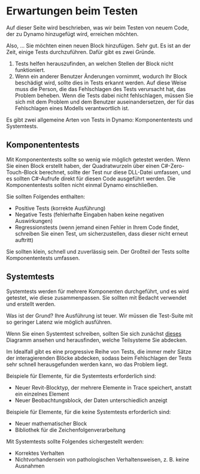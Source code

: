# Erwartungen beim Testen

Auf dieser Seite wird beschrieben, was wir beim Testen von neuem Code, der zu Dynamo hinzugefügt wird, erreichen möchten.

Also, ... Sie möchten einen neuen Block hinzufügen. Sehr gut. Es ist an der Zeit, einige Tests durchzuführen. Dafür gibt es zwei Gründe.

1. Tests helfen herauszufinden, an welchen Stellen der Block nicht funktioniert.
2. Wenn ein anderer Benutzer Änderungen vornimmt, wodurch Ihr Block beschädigt wird, sollte dies in Tests erkannt werden. Auf diese Weise muss die Person, die das Fehlschlagen des Tests verursacht hat, das Problem beheben. Wenn die Tests dabei nicht fehlschlagen, müssen Sie sich mit dem Problem und dem Benutzer auseinandersetzen, der für das Fehlschlagen eines Modells verantwortlich ist.

Es gibt zwei allgemeine Arten von Tests in Dynamo: Komponententests und Systemtests.

## Komponententests

Mit Komponententests sollte so wenig wie möglich getestet werden. Wenn Sie einen Block erstellt haben, der Quadratwurzeln über einen C#-Zero-Touch-Block berechnet, sollte der Test nur diese DLL-Datei umfassen, und es sollten C#-Aufrufe direkt für diesen Code ausgeführt werden. Die Komponententests sollten nicht einmal Dynamo einschließen.

Sie sollten Folgendes enthalten:

* Positive Tests (korrekte Ausführung)
* Negative Tests (fehlerhafte Eingaben haben keine negativen Auswirkungen)
* Regressionstests (wenn jemand einen Fehler in Ihrem Code findet, schreiben Sie einen Test, um sicherzustellen, dass dieser nicht erneut auftritt)

Sie sollten klein, schnell und zuverlässig sein. Der Großteil der Tests sollte Komponententests umfassen.

## Systemtests

Systemtests werden für mehrere Komponenten durchgeführt, und es wird getestet, wie diese zusammenpassen. Sie sollten mit Bedacht verwendet und erstellt werden. 

Was ist der Grund? Ihre Ausführung ist teuer. Wir müssen die Test-Suite mit so geringer Latenz wie möglich ausführen.

Wenn Sie einen Systemtest schreiben, sollten Sie sich zunächst [dieses](https://github.com/DynamoDS/Dynamo/blob/master/doc/system/Layer%20Diagram.pdf) Diagramm ansehen und herausfinden, welche Teilsysteme Sie abdecken.

Im Idealfall gibt es eine progressive Reihe von Tests, die immer mehr Sätze der interagierenden Blöcke abdecken, sodass beim Fehlschlagen der Tests sehr schnell herausgefunden werden kann, wo das Problem liegt.

Beispiele für Elemente, für die Systemtests erforderlich sind:

* Neuer Revit-Blocktyp, der mehrere Elemente in Trace speichert, anstatt ein einzelnes Element
* Neuer Beobachtungsblock, der Daten unterschiedlich anzeigt

Beispiele für Elemente, für die keine Systemtests erforderlich sind:

* Neuer mathematischer Block
* Bibliothek für die Zeichenfolgenverarbeitung

Mit Systemtests sollte Folgendes sichergestellt werden:

* Korrektes Verhalten
* Nichtvorhandensein von pathologischen Verhaltensweisen, z. B. keine Ausnahmen